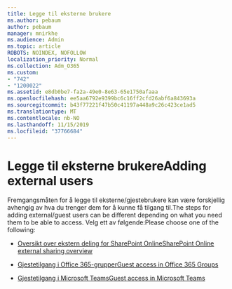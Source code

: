 ```yaml
---
title: Legge til eksterne brukere
ms.author: pebaum
author: pebaum
manager: mnirkhe
ms.audience: Admin
ms.topic: article
ROBOTS: NOINDEX, NOFOLLOW
localization_priority: Normal
ms.collection: Adm_O365
ms.custom:
- "742"
- "1200022"
ms.assetid: e8db0be7-fa2a-49e0-8e63-65e1750afaaa
ms.openlocfilehash: ee5aa6792e9399bc6c16ff2cfd26abf6a843693a
ms.sourcegitcommit: b43f77221f47b50c41197a448a9c26c423ce1ad5
ms.translationtype: MT
ms.contentlocale: nb-NO
ms.lasthandoff: 11/15/2019
ms.locfileid: "37766684"
---
```

# <a name="adding-external-users"></a><span data-ttu-id="d2023-102">Legge til eksterne brukere</span><span class="sxs-lookup"><span data-stu-id="d2023-102">Adding external users</span></span>

<span data-ttu-id="d2023-103">Fremgangsmåten for å legge til eksterne/gjestebrukere kan være forskjellig avhengig av hva du trenger dem for å kunne få tilgang til.</span><span class="sxs-lookup"><span data-stu-id="d2023-103">The steps for adding external/guest users can be different depending on what you need them to be able to access.</span></span> <span data-ttu-id="d2023-104">Velg ett av følgende:</span><span class="sxs-lookup"><span data-stu-id="d2023-104">Please choose one of the following:</span></span>
  
- [<span data-ttu-id="d2023-105">Oversikt over ekstern deling for SharePoint Online</span><span class="sxs-lookup"><span data-stu-id="d2023-105">SharePoint Online external sharing overview</span></span>](https://docs.microsoft.com/sharepoint/external-sharing-overview)

- [<span data-ttu-id="d2023-106">Gjestetilgang i Office 365-grupper</span><span class="sxs-lookup"><span data-stu-id="d2023-106">Guest access in Office 365 Groups</span></span>](https://support.office.com/en-gb/article/guest-access-in-office-365-groups-bfc7a840-868f-4fd6-a390-f347bf51aff6)

- [<span data-ttu-id="d2023-107">Gjestetilgang i Microsoft Teams</span><span class="sxs-lookup"><span data-stu-id="d2023-107">Guest access in Microsoft Teams</span></span>](https://docs.microsoft.com/microsoftteams/guest-access-checklist)
